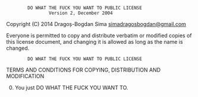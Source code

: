             DO WHAT THE FUCK YOU WANT TO PUBLIC LICENSE
                    Version 2, December 2004

 Copyright (C) 2014 Dragoș-Bogdan Sima <simadragosbogdan@gmail.com>

 Everyone is permitted to copy and distribute verbatim or modified
 copies of this license document, and changing it is allowed as long
 as the name is changed.

            DO WHAT THE FUCK YOU WANT TO PUBLIC LICENSE
   TERMS AND CONDITIONS FOR COPYING, DISTRIBUTION AND MODIFICATION

  0. You just DO WHAT THE FUCK YOU WANT TO.
